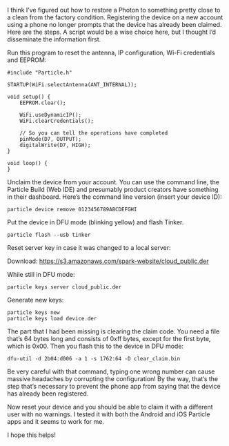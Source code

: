 I think I’ve figured out how to restore a Photon to something pretty close to a clean from the factory condition. Registering the device on a new account using a phone no longer prompts that the device has already been claimed. Here are the steps. A script would be a wise choice here, but I thought I’d disseminate the information first.

Run this program to reset the antenna, IP configuration, Wi-Fi credentials and EEPROM:
```
#include "Particle.h"

STARTUP(WiFi.selectAntenna(ANT_INTERNAL));

void setup() {
    EEPROM.clear();

    WiFi.useDynamicIP();
    WiFi.clearCredentials();

    // So you can tell the operations have completed
    pinMode(D7, OUTPUT);
    digitalWrite(D7, HIGH);
}

void loop() {
}
```

Unclaim the device from your account. You can use the command line, the Particle Build (Web IDE) and presumably product creators have something in their dashboard. Here’s the command line version (insert your device ID):
```
particle device remove 0123456789ABCDEFGHI
```

Put the device in DFU mode (blinking yellow) and flash Tinker.
```
particle flash --usb tinker
```

Reset server key in case it was changed to a local server:

Download:
https://s3.amazonaws.com/spark-website/cloud_public.der

While still in DFU mode:
```
particle keys server cloud_public.der
```

Generate new keys:
```
particle keys new
particle keys load device.der
```

The part that I had been missing is clearing the claim code. You need a file that’s 64 bytes long and consists of 0xff bytes, except for the first byte, which is 0x00. Then you flash this to the device in DFU mode:
```
dfu-util -d 2b04:d006 -a 1 -s 1762:64 -D clear_claim.bin
```

Be very careful with that command, typing one wrong number can cause massive headaches by corrupting the configuration! By the way, that’s the step that’s necessary to prevent the phone app from saying that the device has already been registered.

Now reset your device and you should be able to claim it with a different user with no warnings. I tested it with both the Android and iOS Particle apps and it seems to work for me.

I hope this helps!

